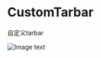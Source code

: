 # CustomTarbar
自定义tarbar

![Image text](http:\/\/pukebao-images-public.oss-cn-shanghai.aliyuncs.com\/2017-10-11\/555fdf8a8421e3f92f37894c5a5c7387.jpg)
